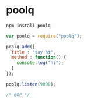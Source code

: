 
poolq
=====

```bash
npm install poolq
```

```javascript
var poolq = require("poolq");

poolq.add({
  title : "say hi",
  method : function() {
    console.log("hi");
  }
});

poolq.listen(9090);

/* EOF */
```